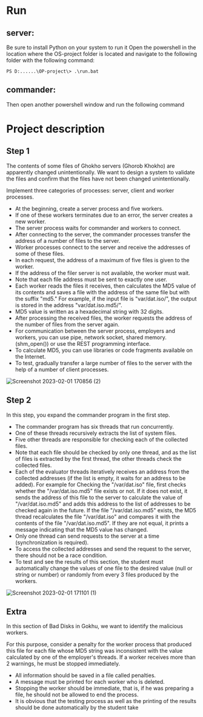 # Run

## server:
Be sure to install Python on your system to run it
Open the powershell in the location where the OS-project folder is located and navigate to the following folder with the following command:
```
PS D:......\OP-project\> .\run.bat
```
## commander:
Then open another powershell window and run the following command
‍‍‍‍‍
# Project description
## Step 1
The contents of some files of Ghokho servers (Ghorob Khokho) are apparently changed unintentionally.
We want to design a system to validate the files and confirm that the files have not been changed unintentionally.

Implement three categories of processes: server, client and worker processes.

- At the beginning, create a server process and five workers.
- If one of these workers terminates due to an error, the server creates a new worker.
- The server process waits for commander and workers to connect.
- After connecting to the server, the commander processes transfer the address of a number of files to the server.
- Worker processes connect to the server and receive the addresses of some of these files.
- In each request, the address of a maximum of five files is given to the worker.
- If the address of the filer server is not available, the worker must wait.
- Note that each file address must be sent to exactly one user.
- Each worker reads the files it receives, then calculates the MD5 value of its contents
and saves a file with the address of the same file but with the suffix "md5." For example, if the input file is "var/dat.iso/", the output is stored in the address "var/dat.iso.md5/".
- MD5 value is written as a hexadecimal string with 32 digits.
- After processing the received files, the worker requests the address of the number of files from the server again.
- For communication between the server process, employers and workers, you can use pipe, network socket, shared memory. (shm_open()) or use the REST programming interface.
- To calculate MD5, you can use libraries or code fragments available on the Internet.
- To test, gradually transfer a large number of files to the server with the help of a number of client processes.

![Screenshot 2023-02-01 170856 (2)](https://user-images.githubusercontent.com/88796613/216058908-5cae15a1-4df0-493b-b13e-206d96366131.png)

## Step 2

In this step, you expand the commander program in the first step.

- The commander program has six threads that run concurrently.
- One of these threads recursively extracts the list of system files.
- Five other threads are responsible for checking each of the collected files.
- Note that each file should be checked by only one thread, and as the list of files is extracted by the first thread,
the other threads check the collected files.
- Each of the evaluator threads iteratively receives an address from the collected addresses (if the list is empty, it waits for an address to be added). For example for
Checking the "/var/dat.iso" file, first checks whether the "/var/dat.iso.md5" file exists or not.
If it does not exist, it sends the address of this file to the server to calculate the value of "/var/dat.iso.md5"
and adds this address to the list of addresses to be checked again in the future. If the file "/var/dat.iso.md5" exists,
the MD5 thread recalculates the file "/var/dat.iso" and compares it with the contents of the file "/var/dat.iso.md5".
If they are not equal, it prints a message indicating that the MD5 value has changed.
- Only one thread can send requests to the server at a time (synchronization is required).
- To access the collected addresses and send the request to the server, there should not be a race condition.
- To test and see the results of this section, the student must automatically change the values of one file
to the desired value (null or string or number) or randomly from every 3 files produced by the workers.

![Screenshot 2023-02-01 171101 (1)](https://user-images.githubusercontent.com/88796613/216059108-c90c5037-106e-47dc-a738-687fe9b77cb9.png)


## Extra

In this section of Bad Disks in Gokhu, we want to identify the malicious workers.

For this purpose, consider a penalty for the worker process that produced this file for each file
whose MD5 string was inconsistent with the value calculated by one of the employer's threads.
If a worker receives more than 2 warnings, he must be stopped immediately.

- All information should be saved in a file called penalties.
- A message must be printed for each worker who is deleted.
- Stopping the worker should be immediate, that is, if he was preparing a file, he should not be allowed to end the process.
- It is obvious that the testing process as well as the printing of the results should be done automatically by the student
take
